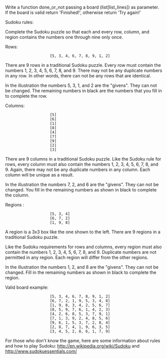 Write a function done_or_not passing a board (list[list_lines]) as parameter. If the board is valid return 'Finished!', otherwise return 'Try again!'

Sudoku rules:

Complete the Sudoku puzzle so that each and every row, column, and region contains the numbers one through nine only once.

Rows:

                        [5, 3, 4, 6, 7, 8, 9, 1, 2]


There are 9 rows in a traditional Sudoku puzzle. Every row must contain the numbers 1, 2, 3, 4, 5, 6, 7, 8, and 9. There may not be any duplicate numbers in any row. In other words, there can not be any rows that are identical.

In the illustration the numbers 5, 3, 1, and 2 are the "givens". They can not be changed. The remaining numbers in black are the numbers that you fill in to complete the row.

Columns:

                        [5]
                        [6]
                        [1]
                        [8]
                        [4]
                        [7]
                        [9]
                        [2]
                        [3]


There are 9 columns in a traditional Sudoku puzzle. Like the Sudoku rule for rows, every column must also contain the numbers 1, 2, 3, 4, 5, 6, 7, 8, and 9. Again, there may not be any duplicate numbers in any column. Each column will be unique as a result.

In the illustration the numbers 7, 2, and 6 are the "givens". They can not be changed. You fill in the remaining numbers as shown in black to complete the column.

Regions :

                        [5, 3, 4]
                        [6, 7, 2]
                        [1, 9, 8]



A region is a 3x3 box like the one shown to the left. There are 9 regions in a traditional Sudoku puzzle.

Like the Sudoku requirements for rows and columns, every region must also contain the numbers 1, 2, 3, 4, 5, 6, 7, 8, and 9. Duplicate numbers are not permitted in any region. Each region will differ from the other regions.

In the illustration the numbers 1, 2, and 8 are the "givens". They can not be changed. Fill in the remaining numbers as shown in black to complete the region.

Valid board example:

                        [5, 3, 4, 6, 7, 8, 9, 1, 2]
                        [6, 7, 2, 1, 9, 5, 3, 4, 8]
                        [1, 9, 8, 3, 4, 2, 5, 6, 7]
                        [8, 5, 9, 7, 6, 1, 4, 2, 3]
                        [4, 2, 6, 8, 5, 3, 7, 9, 1]
                        [7, 1, 3, 9, 2, 4, 8, 5, 6]
                        [9, 6, 1, 5, 3, 7, 2, 8, 4]
                        [2, 8, 7, 4, 1, 9, 6, 3, 5]
                        [3, 4, 5, 2, 8, 6, 1, 7, 9]


For those who don't know the game, here are some information about rules and how to play Sudoku: http://en.wikipedia.org/wiki/Sudoku and http://www.sudokuessentials.com/
